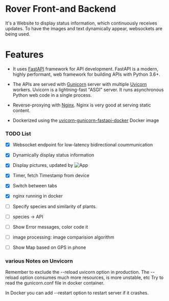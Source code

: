 # Rover Front-and Backend
It's a Website to display status information, which continuously receives updates. To have the images and text dynamically appear, websockets are being used. 


# Features
* It uses [FastAPI](https://fastapi.tiangolo.com/) framework for API development. FastAPI is a modern, highly performant, web framework for building APIs with Python 3.6+.

* The APIs are served with [Gunicorn](https://gunicorn.org/) server with multiple [Uvicorn](https://www.uvicorn.org/) workers. Uvicorn is a lightning-fast "ASGI" server. It runs asynchronous Python web code in a single process.

* Reverse-proxying with [Nginx](https:www.nginx.com). Nginx is very good at serving static content. 

* Dockerized using the [uvicorn-gunicorn-fastapi-docker](https://github.com/tiangolo/uvicorn-gunicorn-fastapi-docker) Docker image



### TODO List
- [x] Websocket endpoint for low-latency bidirectional coummunication
- [x] Dynamically display status information
- [X] Display pictures, updated by ![App](https://github.com/cyrillkuettel/ecstatic-pilot)
- [x] Timer, fetch Timestamp from device
- [X] Switch between tabs
- [x] nginx running in docker
- [ ] Specify species and similarity of plants.
- [ ] species -> API
- [ ] Show Error messages, color code it
- [ ] image processing: image comparision algorithm
- [ ] Show Map based on GPS in phone





### various Notes on Unvicorn
Remember to exclude the --reload uvicorn option in production. The --reload option consumes much more resources, is more unstable, etc
Try to read the gunicorn.conf file in docker container. 

In Docker you can add --restart option to restart server if it crashes.

